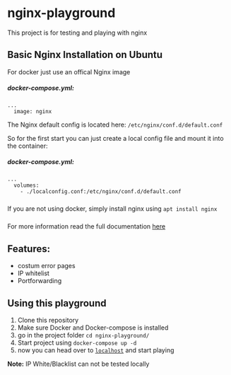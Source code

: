 # nginx-playground

This project is for testing and playing with nginx

## Basic Nginx Installation on Ubuntu

For docker just use an offical Nginx image

##### docker-compose.yml:
```
...
  image: nginx
```

The Nginx default config is located here: `/etc/nginx/conf.d/default.conf`

So for the first start you can just create a local config file and mount it into the container:

##### docker-compose.yml:
```
...
  volumes:
    - ./localconfig.conf:/etc/nginx/conf.d/default.conf
```
#####

If you are not using docker, simply install nginx using `apt install nginx`

#####

For more information read the full documentation [here](https://docs.nginx.com/nginx/admin-guide/installing-nginx/installing-nginx-open-source/)

## Features:

- costum error pages
- IP whitelist
- Portforwarding

## Using this playground

1. Clone this repository
2. Make sure Docker and Docker-compose is installed
3. go in the project folder `cd nginx-playground/`
4. Start project using `docker-compose up -d`
5. now you can head over to [`localhost`](localhost) and start playing

**Note:** IP White/Blacklist can not be tested locally  
